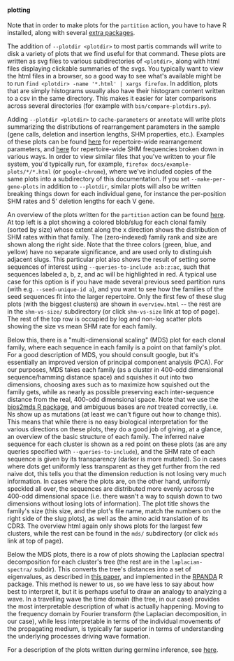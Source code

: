 #### plotting

Note that in order to make plots for the `partition` action, you have to have R installed, along with several [extra packages](install.md#plotting).

The addition of `--plotdir <plotdir>` to most partis commands will write to disk a variety of plots that we find useful for that command.
These plots are written as svg files to various subdirectories of `<plotdir>`, along with html files displaying clickable summaries of the svgs.
You typically want to view the html files in a browser, so a good way to see what's available might be to run `find <plotdir> -name '*.html' | xargs firefox`.
In addition, plots that are simply histograms usually also have their histogram content written to a csv in the same directory.
This makes it easier for later comparisons across several directories (for example with `bin/compare-plotdirs.py`).

Adding `--plotdir <plotdir>` to `cache-parameters` or `annotate` will write plots summarizing the distributions of rearrangement parameters in the sample (gene calls, deletion and insertion lengths, SHM properties, etc.).
Examples of these plots can be found [here](http://psathyrella.github.io/partis/example-plots/hmm/overall.html) for repertoire-wide rearrangement parameters, and [here](http://psathyrella.github.io/partis/example-plots/hmm/mute-freqs/overall.html) for repertoire-wide SHM frequencies broken down in various ways.
In order to view similar files that you've written to your file system, you'd typically run, for example, `firefox docs/example-plots/*/*.html` (or `google-chrome`), where we've included copies of the same plots into a subdirectory of this documentation.
If you set `--make-per-gene-plots` in addition to `--plotdir`, similar plots will also be written breaking things down for each individual gene, for instance the per-position SHM rates and 5' deletion lengths for each V gene.

An overview of the plots written for the `partition` action can be found [here](http://psathyrella.github.io/partis/example-plots/partitions/overview.html).
At top left is a plot showing a colored blob/slug for each clonal family (sorted by size) whose extent along the x direction shows the distribution of SHM rates within that family.
The (zero-indexed) family rank and size are shown along the right side.
Note that the three colors (green, blue, and yellow) have no separate significance, and are used only to distinguish adjacent slugs.
This particular plot also shows the result of setting some sequences of interest using `--queries-to-include a:b:z:ac`, such that sequences labeled a, b, z, and ac will be highlighted in red.
A typical use case for this option is if you have made several previous seed partition runs (with e.g. `--seed-unique-id a`), and you want to see how the families of the seed sequences fit into the larger repertoire.
Only the first few of these slug plots (with the biggest clusters) are shown in `overview.html` -- the rest are in the `shm-vs-size/` subdirectory (or click `shm-vs-size` link at top of page).
The rest of the top row is occupied by log and non-log scatter plots showing the size vs mean SHM rate for each family.

Below this, there is a "multi-dimensional scaling" (MDS) plot for each clonal family, where each sequence in each family is a point on that family's plot.
For a good description of MDS, you should consult google, but it's essentially an improved version of principal component analysis (PCA).
For our purposes, MDS takes each family (as a cluster in 400-odd dimensional sequence/hamming distance space) and squishes it out into two dimensions, choosing axes such as to maximize how squished out the family gets, while as nearly as possible preserving each inter-sequence distance from the real, 400-odd dimensional space.
Note that we use the [bios2mds R package](https://cran.r-project.org/web/packages/bios2mds/bios2mds.pdf), and ambiguous bases are *not* treated correctly, i.e. Ns show up as mutations (at least we can't figure out how to change this).
This means that while there is no easy biological interpretation for the various directions on these plots, they do a good job of giving, at a glance, an overview of the basic structure of each family.
The inferred naive sequence for each cluster is shown as a red point on these plots (as are any queries specified with `--queries-to-include`), and the SHM rate of each sequence is given by its transparency (darker is more mutated).
So in cases where dots get uniformly less transparent as they get further from the red naive dot, this tells you that the dimension reduction is not losing very much information.
In cases where the plots are, on the other hand, uniformly speckled all over, the sequences are distributed more evenly across the 400-odd dimensional space (i.e. there wasn't a way to squish down to two dimensions without losing lots of information).
The plot title shows the family's size (this size, and the plot's file name, match the numbers on the right side of the slug plots), as well as the amino acid translation of its CDR3.
The overview html again only shows plots for the largest few clusters, while the rest can be found in the `mds/` subdirectory (or click `mds` link at top of page).

Below the MDS plots, there is a row of plots showing the Laplacian spectral decomposition for each cluster's tree (the rest are in the `laplacian-spectra/` subdir).
This converts the tree's distances into a set of eigenvalues, as described in [this paper](https://www.ncbi.nlm.nih.gov/pubmed/26658901), and implemented in the [RPANDA](https://besjournals.onlinelibrary.wiley.com/doi/full/10.1111/2041-210X.12526) R package.
This method is newer to us, so we have less to say about how best to interpret it, but it is perhaps useful to draw an analogy to analyzing a wave.
In a travelling wave the time domain (the tree, in our case) provides the most interpretable description of what is actually happening.
Moving to the frequency domain by Fourier transform (the Laplacian decomposition, in our case), while less interpretable in terms of the individual movements of the propagating medium, is typically far superior in terms of understanding the underlying processes driving wave formation.

For a description of the plots written during germline inference, see [here](germline-inference.md).
